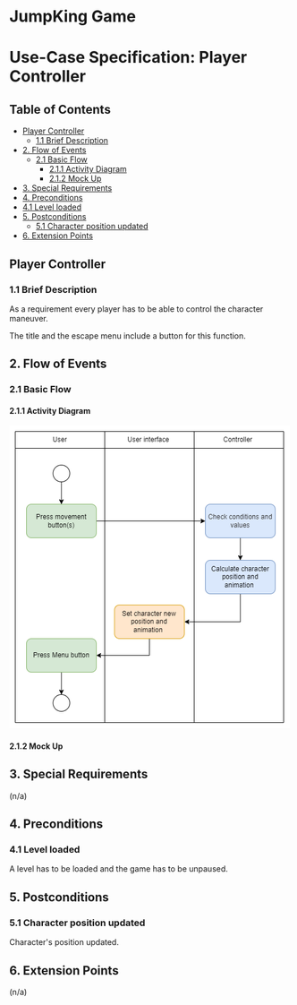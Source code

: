 # JumpKing Game <!-- omit in toc -->

# Use-Case Specification: Player Controller  <!-- omit in toc -->

## Table of Contents <!-- omit in toc -->
- [Player Controller](#player-controller)
  - [1.1 Brief Description](#11-brief-description)
- [2. Flow of Events](#2-flow-of-events)
  - [2.1 Basic Flow](#21-basic-flow)
    - [2.1.1 Activity Diagram](#211-activity-diagram)
    - [2.1.2 Mock Up](#212-mock-up)
- [3. Special Requirements](#3-special-requirements)
- [4. Preconditions](#4-preconditions)
- [4.1 Level loaded](#41-level-loaded-visible)
- [5. Postconditions](#5-postconditions)
  - [5.1 Character position updated](#51-position-updated)
- [6. Extension Points](#6-extension-points)


## Player Controller

### 1.1 Brief Description
As a requirement every player has to be able to control the character maneuver.

The title and the escape menu include a button for this function.
## 2. Flow of Events

### 2.1 Basic Flow

#### 2.1.1 Activity Diagram

![Activity Diagram - Connect Controller Cube](./AD_PlayerControler.png)

#### 2.1.2 Mock Up



## 3. Special Requirements

(n/a)

## 4. Preconditions

### 4.1 Level loaded
A level has to be loaded and the game has to be unpaused.

## 5. Postconditions

### 5.1 Character position updated
Character's position updated.


## 6. Extension Points

(n/a)
